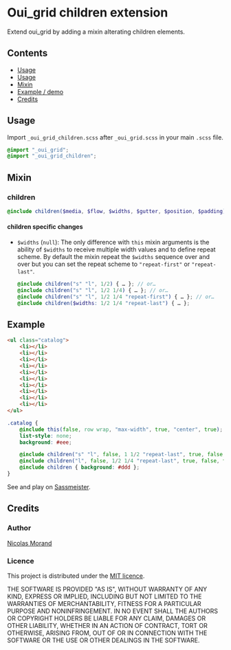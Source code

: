 # Oui_grid children extension

Extend oui_grid by adding a mixin alterating children elements.

## Contents

* [Usage](#usage)
* [Usage](#usage)
* [Mixin](#mixins)
* [Example / demo](#example--demo)
* [Credits](#credits)

## Usage

Import `_oui_grid_children.scss` after `_oui_grid.scss` in your main `.scss` file.

```scss
@import "_oui_grid";
@import "_oui_grid_children";
```

## Mixin

### children

```scss
@include children($media, $flow, $widths, $gutter, $position, $padding);
```

#### children specific changes

- `$widths` (`null`): The only difference with `this` mixin arguments is the ability of `$widths` to receive multiple width values and to define repeat scheme. By default the mixin repeat the `$widths` sequence over and over but you can set the repeat scheme to `"repeat-first"` or `"repeat-last"`.

  ```scss
  @include children("s" "l", 1/2) { … }; // or…
  @include children("s" "l", 1/2 1/4) { … }; // or…
  @include children("s" "l", 1/2 1/4 "repeat-first") { … }; // or…
  @include children($widths: 1/2 1/4 "repeat-last") { … };
  ```

## Example

```html
<ul class="catalog">
    <li></li>
    <li></li>
    <li></li>
    <li></li>
    <li></li>
    <li></li>
    <li></li>
    <li></li>
    <li></li>
    <li></li>
</ul>
```

```scss
.catalog {
    @include this(false, row wrap, "max-width", true, "center", true);
    list-style: none;
    background: #eee;

    @include children("s" "l", false, 1 1/2 "repeat-last", true, false, true);
    @include children("l", false, 1/2 1/4 "repeat-last", true, false, true);
    @include children { background: #ddd };
}
```

See and play on [Sassmeister](http://www.sassmeister.com/gist/614d42fbe999a66e873f38610fc15072).

## Credits

### Author

[Nicolas Morand](https://twitter.com/NicolasGraph)

### Licence

This project is distributed under the [MIT licence](https://opensource.org/licenses/MIT).

THE SOFTWARE IS PROVIDED "AS IS", WITHOUT WARRANTY OF ANY KIND, EXPRESS OR IMPLIED, INCLUDING BUT NOT LIMITED TO THE WARRANTIES OF MERCHANTABILITY, FITNESS FOR A PARTICULAR PURPOSE AND NONINFRINGEMENT. IN NO EVENT SHALL THE AUTHORS OR COPYRIGHT HOLDERS BE LIABLE FOR ANY CLAIM, DAMAGES OR OTHER LIABILITY, WHETHER IN AN ACTION OF CONTRACT, TORT OR OTHERWISE, ARISING FROM, OUT OF OR IN CONNECTION WITH THE SOFTWARE OR THE USE OR OTHER DEALINGS IN THE SOFTWARE.
